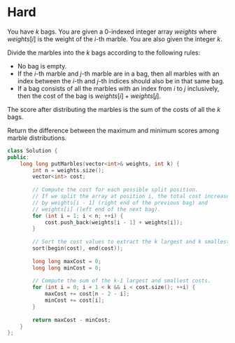 # Hard

You have $k$ bags. You are given a 0-indexed integer array $weights$ where $weights[i]$ is the weight of the $i$-th marble. You are also given the integer $k$.

Divide the marbles into the $k$ bags according to the following rules:

- No bag is empty.
- If the $i$-th marble and $j$-th marble are in a bag, then all marbles with an index between the $i$-th and $j$-th indices should also be in that same bag.
- If a bag consists of all the marbles with an index from $i$ to $j$ inclusively, then the cost of the bag is $weights[i] + weights[j]$.

The score after distributing the marbles is the sum of the costs of all the $k$ bags.

Return the difference between the maximum and minimum scores among marble distributions.

```cpp
class Solution {
public:
    long long putMarbles(vector<int>& weights, int k) {
        int n = weights.size();
        vector<int> cost;
        
        // Compute the cost for each possible split position.
        // If we split the array at position i, the total cost increases
        // by weights[i - 1] (right end of the previous bag) and
        // weights[i] (left end of the next bag).
        for (int i = 1; i < n; ++i) {
            cost.push_back(weights[i - 1] + weights[i]);
        }
        
        // Sort the cost values to extract the k largest and k smallest values.
        sort(begin(cost), end(cost));
        
        long long maxCost = 0;
        long long minCost = 0;
        
        // Compute the sum of the k-1 largest and smallest costs.
        for (int i = 0; i + 1 < k && i < cost.size(); ++i) {
            maxCost += cost[n - 2 - i];
            minCost += cost[i];
        }
        
        return maxCost - minCost;
    }
};
```
